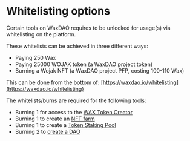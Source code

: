 # Whitelisting options

Certain tools on WaxDAO requires to be unlocked for usage(s) via whitelisting on the platform.&#x20;

These whitelists can be achieved in three different ways:

* Paying 250 Wax
* Paying 25000 WOJAK token (a WaxDAO project token)
* Burning a Wojak NFT (a WaxDAO project PFP, costing 100-110 Wax)

This can be done from the bottom of: [https://waxdao.io/whitelisting](https://waxdao.io/whitelisting)



The whitelists/burns are required for the following tools:

* Burning 1 for access to the [WAX Token Creator](https://waxdao.io/token-creator)
* Burning 1 to create an [NFT farm](https://waxdao.io/create-farm)
* Burning 1 to create a [Token Staking Pool](https://waxdao.io/create-pool)
* Burning 2 to [create a DAO](https://waxdao.io/create-dao)

